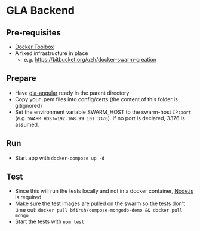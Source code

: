 # GLA Backend

## Pre-requisites
* [Docker Toolbox](https://www.docker.com/products/docker-toolbox)
* A fixed infrastructure in place
  * e.g. https://bitbucket.org/uzh/docker-swarm-creation

## Prepare
* Have [gla-angular](git@bitbucket.org:uzh/gla-angular.git) ready in the parent directory
* Copy your .pem files into config/certs (the content of this folder is gitignored)
* Set the environment variable SWARM_HOST to the swarm-host `IP:port` (e.g. `SWARM_HOST=192.168.99.101:3376`). If no port is declared, 3376 is assumed.

## Run
* Start app with `docker-compose up -d`

## Test
* Since this will run the tests locally and not in a docker container, [Node.js](https://nodejs.org/en/download/) is required
* Make sure the test images are pulled on the swarm so the tests don't time out: `docker pull bfirsh/compose-mongodb-demo && docker pull mongo`
* Start the tests with `npm test`

